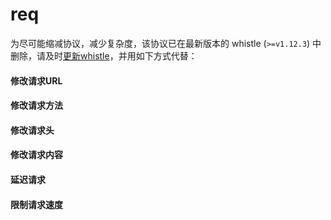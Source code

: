 
# req
为尽可能缩减协议，减少复杂度，该协议已在最新版本的 whistle (`>=v1.12.3`) 中删除，请及时[更新whistle](../update.html)，并用如下方式代替：

#### 修改请求URL

#### 修改请求方法


#### 修改请求头


#### 修改请求内容


#### 延迟请求


#### 限制请求速度

